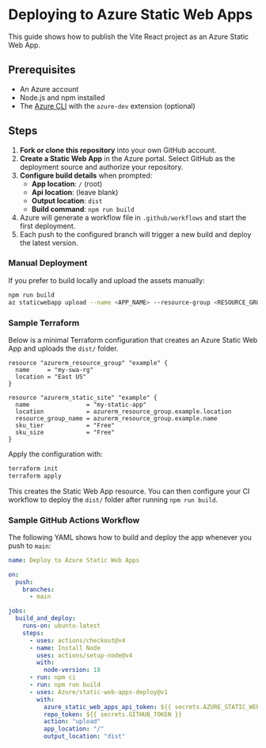 # Deploying to Azure Static Web Apps

This guide shows how to publish the Vite React project as an Azure Static Web App.

## Prerequisites

- An Azure account
- Node.js and npm installed
- The [Azure CLI](https://learn.microsoft.com/cli/azure/install-azure-cli) with the `azure-dev` extension (optional)

## Steps

1. **Fork or clone this repository** into your own GitHub account.
2. **Create a Static Web App** in the Azure portal. Select GitHub as the deployment source and authorize your repository.
3. **Configure build details** when prompted:
   - **App location**: `/` (root)
   - **Api location**: (leave blank)
   - **Output location**: `dist`
   - **Build command**: `npm run build`
4. Azure will generate a workflow file in `.github/workflows` and start the first deployment.
5. Each push to the configured branch will trigger a new build and deploy the latest version.

### Manual Deployment

If you prefer to build locally and upload the assets manually:

```bash
npm run build
az staticwebapp upload --name <APP_NAME> --resource-group <RESOURCE_GROUP> --source dist
```


### Sample Terraform

Below is a minimal Terraform configuration that creates an Azure Static Web App and uploads the `dist/` folder.

```hcl
resource "azurerm_resource_group" "example" {
  name     = "my-swa-rg"
  location = "East US"
}

resource "azurerm_static_site" "example" {
  name                = "my-static-app"
  location            = azurerm_resource_group.example.location
  resource_group_name = azurerm_resource_group.example.name
  sku_tier            = "Free"
  sku_size            = "Free"
}
```

Apply the configuration with:

```bash
terraform init
terraform apply
```

This creates the Static Web App resource. You can then configure your CI workflow to deploy the `dist/` folder after running `npm run build`.

### Sample GitHub Actions Workflow

The following YAML shows how to build and deploy the app whenever you push to `main`:

```yaml
name: Deploy to Azure Static Web Apps

on:
  push:
    branches:
      - main

jobs:
  build_and_deploy:
    runs-on: ubuntu-latest
    steps:
      - uses: actions/checkout@v4
      - name: Install Node
        uses: actions/setup-node@v4
        with:
          node-version: 18
      - run: npm ci
      - run: npm run build
      - uses: Azure/static-web-apps-deploy@v1
        with:
          azure_static_web_apps_api_token: ${{ secrets.AZURE_STATIC_WEB_APPS_API_TOKEN }}
          repo_token: ${{ secrets.GITHUB_TOKEN }}
          action: "upload"
          app_location: "/"
          output_location: "dist"
```

